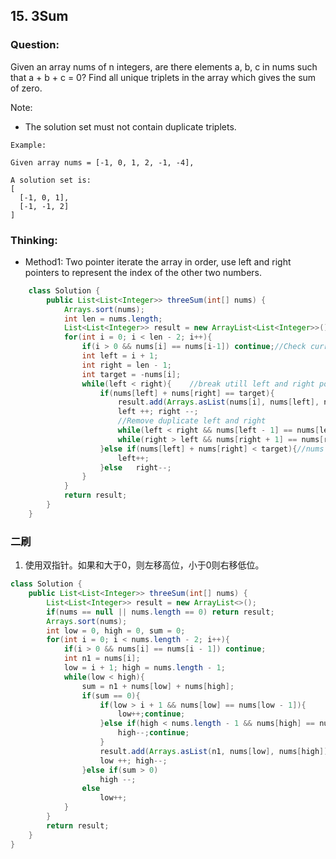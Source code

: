 ## 15. 3Sum

### Question:
Given an array nums of n integers, are there elements a, b, c in nums such that a + b + c = 0? Find all unique triplets in the array which gives the sum of zero.

Note:

* The solution set must not contain duplicate triplets.

```
Example:

Given array nums = [-1, 0, 1, 2, -1, -4],

A solution set is:
[
  [-1, 0, 1],
  [-1, -1, 2]
]
```

### Thinking:
* Method1: Two pointer
iterate the array in order, use left and right pointers to represent the index of the other two numbers.
```Java
	class Solution {
	    public List<List<Integer>> threeSum(int[] nums) {
	        Arrays.sort(nums);
	        int len = nums.length;
	        List<List<Integer>> result = new ArrayList<List<Integer>>();
	        for(int i = 0; i < len - 2; i++){
	            if(i > 0 && nums[i] == nums[i-1]) continue;//Check current and previous, if duplicate, skip.
	            int left = i + 1;
	            int right = len - 1;
	            int target = -nums[i];
	            while(left < right){	//break utill left and right pointer superpose. 
	                if(nums[left] + nums[right] == target){
	                    result.add(Arrays.asList(nums[i], nums[left], nums[right]));
	                    left ++; right --;
	                    //Remove duplicate left and right
	                    while(left < right && nums[left - 1] == nums[left])    left++;
	                    while(right > left && nums[right + 1] == nums[right])    right--;
	                }else if(nums[left] + nums[right] < target){//nums is in order
	                    left++;
	                }else   right--;
	            }
	        }
	        return result;
	    }
	}
```

### 二刷
1. 使用双指针。如果和大于0，则左移高位，小于0则右移低位。

```Java
class Solution {
    public List<List<Integer>> threeSum(int[] nums) {
        List<List<Integer>> result = new ArrayList<>();
        if(nums == null || nums.length == 0) return result;
        Arrays.sort(nums);
        int low = 0, high = 0, sum = 0;
        for(int i = 0; i < nums.length - 2; i++){
            if(i > 0 && nums[i] == nums[i - 1]) continue;
            int n1 = nums[i];
            low = i + 1; high = nums.length - 1;
            while(low < high){
                sum = n1 + nums[low] + nums[high];
                if(sum == 0){
                    if(low > i + 1 && nums[low] == nums[low - 1]){
                        low++;continue;
                    }else if(high < nums.length - 1 && nums[high] == nums[high + 1]){
                        high--;continue;
                    }
                    result.add(Arrays.asList(n1, nums[low], nums[high]));
                    low ++; high--;
                }else if(sum > 0)
                    high --;
                else
                    low++;
            }
        }
        return result;
    }
}
```